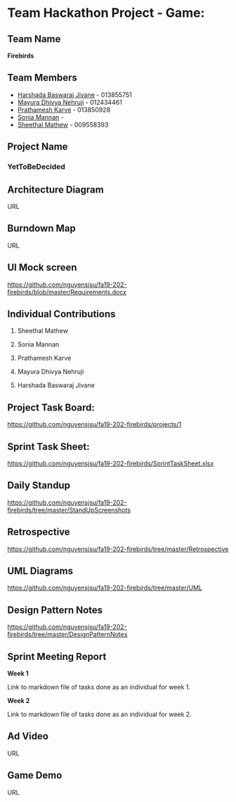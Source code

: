 # Team Hackathon Project - Game:

## Team Name

**Firebirds**

## Team Members

* [Harshada Baswaraj Jivane](https://github.com/harshadajiv) - 013855751
* [Mayura Dhivya Nehruji](https://github.com/MayuraDhivyaNehruji) - 012434461
* [Prathamesh Karve](https://github.com/prathamr) - 013850928
* [Sonia Mannan](https://github.com/) - 
* [Sheethal Mathew](https://github.com/) - 009558393


## Project Name
### YetToBeDecided

## Architecture Diagram
URL

## Burndown Map
URL

## UI Mock screen
https://github.com/nguyensjsu/fa19-202-firebirds/blob/master/Requirements.docx

## Individual Contributions
1. Sheethal Mathew


2. Sonia Mannan


3. Prathamesh Karve


4. Mayura Dhivya Nehruji


5. Harshada Baswaraj Jivane

## Project Task Board:
https://github.com/nguyensjsu/fa19-202-firebirds/projects/1

## Sprint Task Sheet:

https://github.com/nguyensjsu/fa19-202-firebirds/SprintTaskSheet.xlsx
## Daily Standup
https://github.com/nguyensjsu/fa19-202-firebirds/tree/master/StandUpScreenshots

## Retrospective
https://github.com/nguyensjsu/fa19-202-firebirds/tree/master/Retrospective

## UML Diagrams
https://github.com/nguyensjsu/fa19-202-firebirds/tree/master/UML

## Design Pattern Notes
https://github.com/nguyensjsu/fa19-202-firebirds/tree/master/DesignPatternNotes


## Sprint Meeting Report

**Week 1**

Link to markdown file of tasks done as an individual for week 1.

**Week 2**

Link to markdown file of tasks done as an individual for week 2.

## Ad Video
URL

## Game Demo
URL

